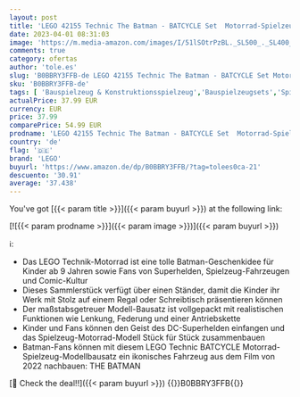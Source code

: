 ```yaml
---
layout: post
title: 'LEGO 42155 Technic The Batman - BATCYCLE Set  Motorrad-Spielzeug  maßstabsgetreuer Modellbausatz des ikonischen Superhelden-Bikes aus dem Film 2022'
date: 2023-04-01 08:31:03
image: 'https://m.media-amazon.com/images/I/51lSOtrPzBL._SL500_._SL400_.jpg'
comments: true
category: ofertas
author: 'tole.es'
slug: 'B0BBRY3FFB-de LEGO 42155 Technic The Batman - BATCYCLE Set Motorrad-...'
sku: 'B0BBRY3FFB-de'
tags: [ 'Bauspielzeug & Konstruktionsspielzeug','Bauspielzeugsets','Spielzeug','lego','🇩🇪', ]
actualPrice: 37.99 EUR
currency: EUR
price: 37.99
comparePrice: 54.99 EUR
prodname: 'LEGO 42155 Technic The Batman - BATCYCLE Set  Motorrad-Spielzeug  maßstabsgetreuer Modellbausatz des ikonischen Superhelden-Bikes aus dem Film 2022'
country: 'de'
flag: '🇩🇪'
brand: 'LEGO'
buyurl: 'https://www.amazon.de/dp/B0BBRY3FFB/?tag=tolees0ca-21'
descuento: '30.91'
average: '37.438'
---
```


You've got [{{< param title >}}]({{< param buyurl >}}) at the following link:

[![{{< param prodname >}}]({{< param image >}})]({{< param buyurl >}})

ℹ️:

- Das LEGO Technik-Motorrad ist eine tolle Batman-Geschenkidee für Kinder ab 9 Jahren sowie Fans von Superhelden, Spielzeug-Fahrzeugen und Comic-Kultur
- Dieses Sammlerstück verfügt über einen Ständer, damit die Kinder ihr Werk mit Stolz auf einem Regal oder Schreibtisch präsentieren können
- Der maßstabsgetreuer Modell-Bausatz ist vollgepackt mit realistischen Funktionen wie Lenkung, Federung und einer Antriebskette
- Kinder und Fans können den Geist des DC-Superhelden einfangen und das Spielzeug-Motorrad-Modell Stück für Stück zusammenbauen
- Batman-Fans können mit diesem LEGO Technic BATCYCLE Motorrad-Spielzeug-Modellbausatz ein ikonisches Fahrzeug aus dem Film von 2022 nachbauen: THE BATMAN

[🛒 Check the deal!!]({{< param buyurl >}})
{{<world>}}B0BBRY3FFB{{</world>}}
